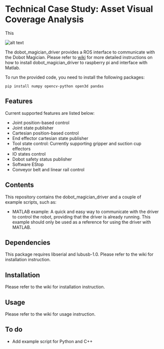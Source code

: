 # Technical Case Study: Asset Visual Coverage Analysis

This 

![alt text]([http://url/to/img.png](https://facebookresearch.github.io/projectaria_tools/assets/images/camera3d-coordinate-frame-8e7eb3a8462f8402724205da4332725a.png))

The dobot_magician_driver provides a ROS interface to communicate with the Dobot Magician.
Please refer to [wiki](https://github.com/gapaul/dobot_magician_driver/wiki/) for more detailed instructions on how to install dobot_magician_driver to raspberry pi and interface with Matlab. 


To run the provided code, you need to install the following packages:
```
pip install numpy opencv-python open3d pandas
```


## Features
Current supported features are listed below:
- Joint position-based control
- Joint state publisher
- Cartesian position-based control
- End effector cartesian state publisher
- Tool state control: Currently supporting gripper and suction cup effectors
- IO states control
- Dobot safety status publisher
- Software EStop
- Conveyor belt and linear rail control

## Contents
This repository contains the dobot_magician_driver and a couple of example scripts, such as:
- MATLAB example: A quick and easy way to communicate with the driver to control the robot, providing that the driver is already running. This example should only be used as a reference for using the driver with MATLAB. 

## Dependencies
This package requires libserial and lubusb-1.0. Please refer to the wiki for installation instruction.

## Installation
Please refer to the wiki for installation instruction.

## Usage
Please refer to the wiki for usage instruction.

## To do
- Add example script for Python and C++
